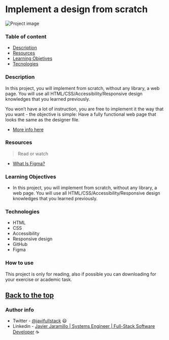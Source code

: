 # Implement a design from scratch


![Project image](https://figma.imgix.net/5D67PA2CgBO0UjZJ7JWTjV/94f7b9a121238499537c6be48797944c/Building_Website_Design_Systems_header.png?&w=1060&auto=compress%2Cformat&crop=entropy&fit=crop&q=75)

### Table of content

- [Description](#description)
- [Resources](#resources)
- [Learning Objetives](#learning-objectives)
- [Tecnologies](#technologies)
### Description

In this project, you will implement from scratch, without any library, a web page. You will use all
HTML/CSS/Accessibility/Responsive design knowledges that you learned previously.

You won’t have a lot of instruction, you are free to implement it the way that you want - the objective is simple: 
Have a fully functional web page that looks the same as the designer file.

- [More info here](https://webdesign.tutsplus.com/articles/what-is-figma--cms-32272)
### Resources 


>Read or watch

- [What Is Figma?](https://webdesign.tutsplus.com/articles/what-is-figma--cms-32272)

### Learning Objectives

- In this project, you will implement from scratch, without any library, a web page. You will use all
 HTML/CSS/Accessibility/Responsive design knowledges that you learned previously.

### Technologies

- HTML
- CSS
- Accessibility
- Responsive design
- GitHub
- Figma

### How to use

This project is only for reading, also if possible you can downloading for your exercise or academic task.

[Back to the top](#Implement-a-design-from-scratch)
---
### Author info

- Twitter - [@javifullstack](https://twitter.com/javifullstack) :smiley: 
- Linkedin - [Javier Jaramillo | Systems Engineer | Full-Stack Software Developer](https://www.linkedin.com/in/javier-jaramillo-346b681a1/) ☕


